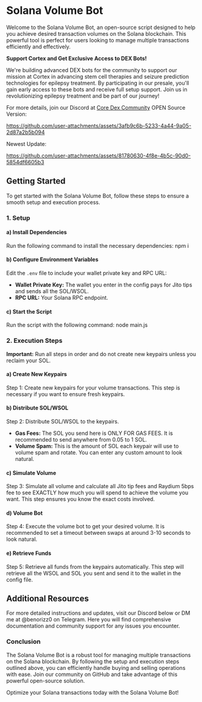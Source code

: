 # Solana Volume Bot

Welcome to the Solana Volume Bot, an open-source script designed to help you achieve desired transaction volumes on the Solana blockchain. This powerful tool is perfect for users looking to manage multiple transactions efficiently and effectively.

**Support Cortex and Get Exclusive Access to DEX Bots!**

We're building advanced DEX bots for the community to support our mission at Cortex in advancing stem cell therapies and seizure prediction technologies for epilepsy treatment. By participating in our presale, you'll gain early access to these bots and receive full setup support. Join us in revolutionizing epilepsy treatment and be part of our journey!

For more details, join our Discord at [Core Dex Community](https://discord.gg/AWDgU4WCwV)
OPEN Source Version:



https://github.com/user-attachments/assets/3afb9c6b-5233-4a44-9a05-2d87a2b5b094



Newest Update:




https://github.com/user-attachments/assets/81780630-4f8e-4b5c-90d0-5854df6605b3




## Getting Started

To get started with the Solana Volume Bot, follow these steps to ensure a smooth setup and execution process.

### 1. Setup

#### a) Install Dependencies
Run the following command to install the necessary dependencies:
npm i

#### b) Configure Environment Variables
Edit the `.env` file to include your wallet private key and RPC URL:
- **Wallet Private Key:** The wallet you enter in the config pays for Jito tips and sends all the SOL/WSOL.
- **RPC URL:** Your Solana RPC endpoint.

#### c) Start the Script
Run the script with the following command:
node main.js

### 2. Execution Steps

**Important:** Run all steps in order and do not create new keypairs unless you reclaim your SOL.

#### a) Create New Keypairs
Step 1: Create new keypairs for your volume transactions. This step is necessary if you want to ensure fresh keypairs.

#### b) Distribute SOL/WSOL
Step 2: Distribute SOL/WSOL to the keypairs.
- **Gas Fees:** The SOL you send here is ONLY FOR GAS FEES. It is recommended to send anywhere from 0.05 to 1 SOL.
- **Volume Spam:** This is the amount of SOL each keypair will use to volume spam and rotate. You can enter any custom amount to look natural.

#### c) Simulate Volume
Step 3: Simulate all volume and calculate all Jito tip fees and Raydium 5bps fee to see EXACTLY how much you will spend to achieve the volume you want. This step ensures you know the exact costs involved.

#### d) Volume Bot
Step 4: Execute the volume bot to get your desired volume. It is recommended to set a timeout between swaps at around 3-10 seconds to look natural.

#### e) Retrieve Funds
Step 5: Retrieve all funds from the keypairs automatically. This step will retrieve all the WSOL and SOL you sent and send it to the wallet in the config file.

## Additional Resources

For more detailed instructions and updates, visit our Discord below or DM me at @benorizz0 on Telegram. Here you will find comprehensive documentation and community support for any issues you encounter.

### Conclusion

The Solana Volume Bot is a robust tool for managing multiple transactions on the Solana blockchain. By following the setup and execution steps outlined above, you can efficiently handle buying and selling operations with ease. Join our community on GitHub and take advantage of this powerful open-source solution.

Optimize your Solana transactions today with the Solana Volume Bot!

